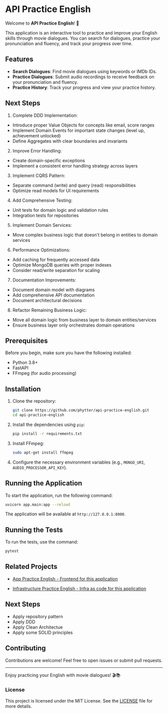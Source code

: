 # API Practice English

Welcome to **API Practice English**! 🎉

This application is an interactive tool to practice and improve your English skills through movie dialogues. You can search for dialogues, practice your pronunciation and fluency, and track your progress over time.

## Features

- **Search Dialogues**: Find movie dialogues using keywords or IMDb IDs.
- **Practice Dialogues**: Submit audio recordings to receive feedback on your pronunciation and fluency.
- **Practice History**: Track your progress and view your practice history.

## Next Steps

1. Complete DDD Implementation:
- Introduce proper Value Objects for concepts like email, score ranges
- Implement Domain Events for important state changes (level up, achievement unlocked)
- Define Aggregates with clear boundaries and invariants
2. Improve Error Handling:
- Create domain-specific exceptions
- Implement a consistent error handling strategy across layers
3. Implement CQRS Pattern:
- Separate command (write) and query (read) responsibilities
- Optimize read models for UI requirements
4. Add Comprehensive Testing:
- Unit tests for domain logic and validation rules
- Integration tests for repositories
5. Implement Domain Services:
- Move complex business logic that doesn't belong in entities to domain services
6. Performance Optimizations:
- Add caching for frequently accessed data
- Optimize MongoDB queries with proper indexes
- Consider read/write separation for scaling
7. Documentation Improvements:
- Document domain model with diagrams
- Add comprehensive API documentation
- Document architectural decisions
8. Refactor Remaining Business Logic:
- Move all domain logic from business layer to domain entities/services
- Ensure business layer only orchestrates domain operations

## Prerequisites

Before you begin, make sure you have the following installed:

- Python 3.8+
- FastAPI
- FFmpeg (for audio processing)

## Installation

1. Clone the repository:

    ```bash
    git clone https://github.com/phytter/api-practice-english.git
    cd api-practice-english
    ```

2. Install the dependencies using `pip`:

    ```bash
    pip install -r requirements.txt
    ```

3. Install FFmpeg:

    ```bash
    sudo apt-get install ffmpeg
    ```

4. Configure the necessary environment variables (e.g., `MONGO_URI`, `AUDIO_PROCESSOR_API_KEY`).

## Running the Application

To start the application, run the following command:

```bash
uvicorn app.main:app --reload
```

The application will be available at `http://127.0.0.1:8000`.

## Running the Tests

To run the tests, use the command:

```bash
pytest
```

## Related Projects

- [App Practice English - Frontend for this application](https://github.com/phytter/app-practice-english)

- [Infrastructure Practice English - Infra as code for this application](https://github.com/phytter/infrastructure-practice-english)

## Next Steps

- Apply repository pattern
- Apply DDD
- Apply Clean Architectue
- Apply some SOLID principles

## Contributing

Contributions are welcome! Feel free to open issues or submit pull requests.

---

Enjoy practicing your English with movie dialogues! 🎬📚

### License

This project is licensed under the MIT License. See the [LICENSE](LICENSE) file for more details.